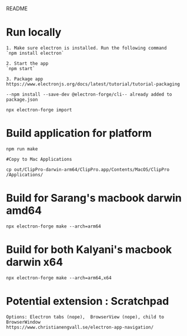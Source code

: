 README

# Run locally

	1. Make sure electron is installed. Run the following command 
	`npm install electron`

	2. Start the app
	`npm start`

	3. Package app
	https://www.electronjs.org/docs/latest/tutorial/tutorial-packaging

	--npm install --save-dev @electron-forge/cli-- already added to package.json

	npx electron-forge import

# Build application for platform
	npm run make

	#Copy to Mac Applications

	cp out/ClipPro-darwin-arm64/ClipPro.app/Contents/MacOS/ClipPro /Applications/

# Build for Sarang's macbook darwin amd64
	npx electron-forge make --arch=arm64

# Build for both Kalyani's macbook darwin x64
	npx electron-forge make --arch=arm64,x64

# Potential extension : Scratchpad
	Options: Electron tabs (nope),  BrowserView (nope), child to BrowserWindow
	https://www.christianengvall.se/electron-app-navigation/ 